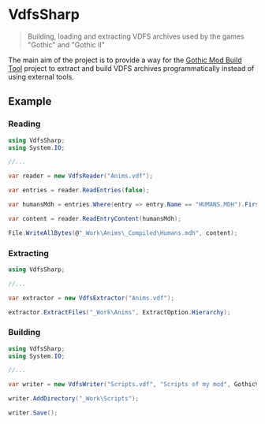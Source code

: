 # VdfsSharp

> Building, loading and extracting VDFS archives used by the games "Gothic" and "Gothic II"

The main aim of the project is to provide a way for the [Gothic Mod Build Tool](https://github.com/Szmyk/gmbt) project to extract and build VDFS archives programmatically instead of using external tools.

## Example

### Reading

```c#
using VdfsSharp;
using System.IO;

//...

var reader = new VdfsReader("Anims.vdf");

var entries = reader.ReadEntries(false);

var humansMdh = entries.Where(entry => entry.Name == "HUMANS.MDH").First();

var content = reader.ReadEntryContent(humansMdh);

File.WriteAllBytes(@"_Work\Anims\_Compiled\Humans.mdh", content);

```

### Extracting

```c#
using VdfsSharp;

//...

var extractor = new VdfsExtractor("Anims.vdf");

extractor.ExtractFiles("_Work\Anims", ExtractOption.Hierarchy);

````

### Building

```c#
using VdfsSharp;
using System.IO;

//...

var writer = new VdfsWriter("Scripts.vdf", "Scripts of my mod", GothicVersion.Gothic2);

writer.AddDirectory("_Work\Scripts");

writer.Save();

```
